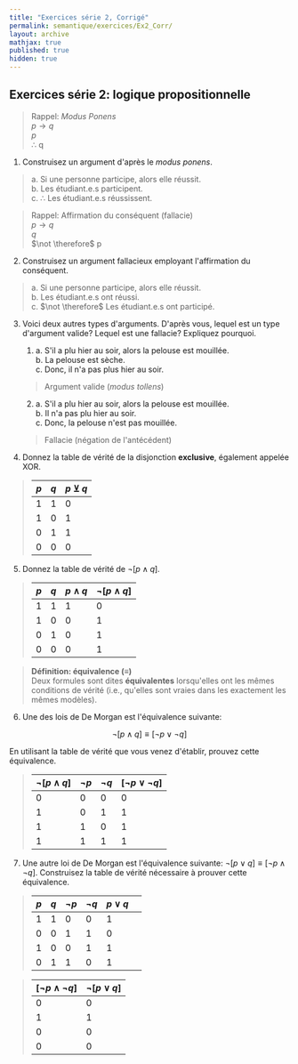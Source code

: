 ```yaml
---
title: "Exercices série 2, Corrigé"
permalink: semantique/exercices/Ex2_Corr/
layout: archive
mathjax: true
published: true
hidden: true
---
```


## Exercices série 2: logique propositionnelle

> Rappel: *Modus Ponens*  
> $p \rightarrow q$  
> $p$  
> $\therefore$ q

1. Construisez un argument d'après le *modus ponens*.

> a. Si une personne participe, alors elle réussit.  
> b. Les étudiant.e.s participent.  
> c. $\therefore$ Les étudiant.e.s réussissent.

> Rappel: Affirmation du conséquent (fallacie)  
> $p \rightarrow q$  
> $q$  
> $\not \therefore$ p

2. Construisez un argument fallacieux employant l'affirmation du conséquent.

> a. Si une personne participe, alors elle réussit.  
> b. Les étudiant.e.s ont réussi.  
> c. $\not \therefore$ Les étudiant.e.s ont participé.

3. Voici deux autres types d'arguments. D'après vous, lequel est un type d'argument valide? Lequel est une fallacie? Expliquez pourquoi.

   1. a. S'il a plu hier au soir, alors la    pelouse est mouillée.  
      b. La pelouse est sèche.  
      c. Donc, il n'a pas plus hier au soir.

    > Argument valide (*modus tollens*)
   
   2. a. S'il a plu hier au soir, alors la    pelouse est mouillée.  
      b. Il n'a pas plu hier au soir.  
      c. Donc, la pelouse n'est pas mouillée.

     > Fallacie (négation de l'antécédent)

4. Donnez la table de vérité de la disjonction **exclusive**, également appelée XOR.

> | $p$ | $q$ | $p \veebar q$ |  
> |---|---|---|  
> | 1   | 1   | 0   |  
> | 1   | 0   | 1   |
> | 0   | 1   | 1   |
> | 0   | 0   | 0   |

5. Donnez la table de vérité de $\neg [p \land q]$.

> | $p$ | $q$ | $p \land q$ |   $\neg [p \land q]$ |
> |---|---|---|---| 
> | 1   | 1   | 1   | 0
> | 1   | 0   | 0   | 1
> | 0   | 1   | 0   | 1
> | 0   | 0   | 0   | 1

> **Définition: équivalence ($\equiv$)**  
> Deux formules sont dites **équivalentes** lorsqu'elles ont les mêmes conditions de vérité (i.e., qu'elles sont vraies dans les exactement les mêmes modèles).

6. Une des lois de De Morgan est l'équivalence suivante:

$$\neg [p \wedge q]\equiv [\neg p \lor \neg q]$$

En utilisant la table de vérité que vous venez d'établir, prouvez cette équivalence.

> |$\neg [p \land q]$ | $\neg p$ | $\neg q$ | $[\neg p \lor \neg q]$   |
> |---|---|---|---| 
> | 0   | 0   | 0   | 0
> | 1   | 0   | 1   | 1
> | 1   | 1   | 0   | 1
> | 1   | 1   | 1   | 1

7. Une autre loi de De Morgan est l'équivalence suivante: $\neg [p \lor q]\equiv [\neg p \wedge \neg q]$. Construisez la table de vérité nécessaire à prouver cette équivalence.

> |$p$ | $q$ | $\neg p$ | $\neg q$ | $p \lor q$ |  |
> |---|---|---|---|---|---|
> | 1 | 1 | 0 | 0 | 1
> | 0 | 0 | 1 | 1 | 0
> | 1 | 0 | 0 | 1 | 1
> | 0 | 1 | 1 | 0 | 1


> | $[\neg p \land \neg q]$ | $\neg [p \lor q]$ |
> |---|---|
> | 0   | 0
> | 1   | 1
> | 0   | 0
> | 0   | 0
